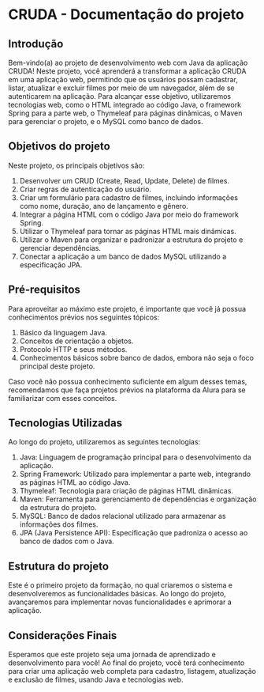 # CRUDA - Documentação do projeto

## Introdução

Bem-vindo(a) ao projeto de desenvolvimento web com Java da aplicação CRUDA! Neste projeto, você aprenderá a transformar a aplicação CRUDA em uma aplicação web, permitindo que os usuários possam cadastrar, listar, atualizar e excluir filmes por meio de um navegador, além de se autenticarem na aplicação. Para alcançar esse objetivo, utilizaremos tecnologias web, como o HTML integrado ao código Java, o framework Spring para a parte web, o Thymeleaf para páginas dinâmicas, o Maven para gerenciar o projeto, e o MySQL como banco de dados.

## Objetivos do projeto

Neste projeto, os principais objetivos são:

1. Desenvolver um CRUD (Create, Read, Update, Delete) de filmes.
2. Criar regras de autenticação do usuário.
3. Criar um formulário para cadastro de filmes, incluindo informações como nome, duração, ano de lançamento e gênero.
4. Integrar a página HTML com o código Java por meio do framework Spring.
5. Utilizar o Thymeleaf para tornar as páginas HTML mais dinâmicas.
6. Utilizar o Maven para organizar e padronizar a estrutura do projeto e gerenciar dependências.
7. Conectar a aplicação a um banco de dados MySQL utilizando a especificação JPA.

## Pré-requisitos

Para aproveitar ao máximo este projeto, é importante que você já possua conhecimentos prévios nos seguintes tópicos:

1. Básico da linguagem Java.
2. Conceitos de orientação a objetos.
3. Protocolo HTTP e seus métodos.
4. Conhecimentos básicos sobre banco de dados, embora não seja o foco principal deste projeto.

Caso você não possua conhecimento suficiente em algum desses temas, recomendamos que faça projetos prévios na plataforma da Alura para se familiarizar com esses conceitos.

## Tecnologias Utilizadas

Ao longo do projeto, utilizaremos as seguintes tecnologias:

1. Java: Linguagem de programação principal para o desenvolvimento da aplicação.
2. Spring Framework: Utilizado para implementar a parte web, integrando as páginas HTML ao código Java.
3. Thymeleaf: Tecnologia para criação de páginas HTML dinâmicas.
4. Maven: Ferramenta para gerenciamento de dependências e organização da estrutura do projeto.
5. MySQL: Banco de dados relacional utilizado para armazenar as informações dos filmes.
6. JPA (Java Persistence API): Especificação que padroniza o acesso ao banco de dados com o Java.

## Estrutura do projeto

Este é o primeiro projeto da formação, no qual criaremos o sistema e desenvolveremos as funcionalidades básicas. Ao longo do projeto, avançaremos para implementar novas funcionalidades e aprimorar a aplicação.

## Considerações Finais

Esperamos que este projeto seja uma jornada de aprendizado e desenvolvimento para você! Ao final do projeto, você terá conhecimento para criar uma aplicação web completa para cadastro, listagem, atualização e exclusão de filmes, usando Java e tecnologias web.
